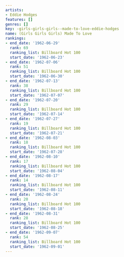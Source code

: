 ```yaml
---
artists:
- Eddie Hodges
features: []
genres: []
key: -girls-girls-girls--made-to-love-eddie-hodges
name: (Girls Girls Girls) Made To Love
rankings:
- end_date: '1962-06-29'
  rank: 69
  ranking_list: Billboard Hot 100
  start_date: '1962-06-23'
- end_date: '1962-07-06'
  rank: 51
  ranking_list: Billboard Hot 100
  start_date: '1962-06-30'
- end_date: '1962-07-13'
  rank: 38
  ranking_list: Billboard Hot 100
  start_date: '1962-07-07'
- end_date: '1962-07-20'
  rank: 29
  ranking_list: Billboard Hot 100
  start_date: '1962-07-14'
- end_date: '1962-07-27'
  rank: 19
  ranking_list: Billboard Hot 100
  start_date: '1962-07-21'
- end_date: '1962-08-03'
  rank: 18
  ranking_list: Billboard Hot 100
  start_date: '1962-07-28'
- end_date: '1962-08-10'
  rank: 17
  ranking_list: Billboard Hot 100
  start_date: '1962-08-04'
- end_date: '1962-08-17'
  rank: 14
  ranking_list: Billboard Hot 100
  start_date: '1962-08-11'
- end_date: '1962-08-24'
  rank: 20
  ranking_list: Billboard Hot 100
  start_date: '1962-08-18'
- end_date: '1962-08-31'
  rank: 28
  ranking_list: Billboard Hot 100
  start_date: '1962-08-25'
- end_date: '1962-09-07'
  rank: 54
  ranking_list: Billboard Hot 100
  start_date: '1962-09-01'
---
```


